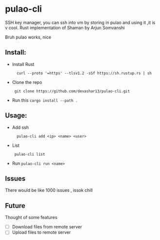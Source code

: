 # pulao-cli
SSH key manager, you can ssh into vm by storing in pulao and using it ,it is v cool. Rust implementation of Shaman by Arjun Somvanshi 


Bruh pulao works, nice

## Install:
  * Install Rust
    ```
      curl --proto '=https' --tlsv1.2 -sSf https://sh.rustup.rs | sh
     ```
   * Clone the repo 
     ```
      git clone https://github.com/devashar13/pulao-cli.git
     ```
   * Run this
    ```
    cargo install --path . 
    ```

## Usage:
  * Add ssh
    ```
      pulao-cli add <ip> <name> <user>
     ```
   * List 
     ```
      pulao-cli list
     ```
   * Run
    ```
    pulao-cli run <name>
    ```


    
## Issues
  There would be like 1000 issues , issok chill

## Future
   Thought of some features
   - [ ] Download files from remote server
   - [ ] Upload files to remote server 
